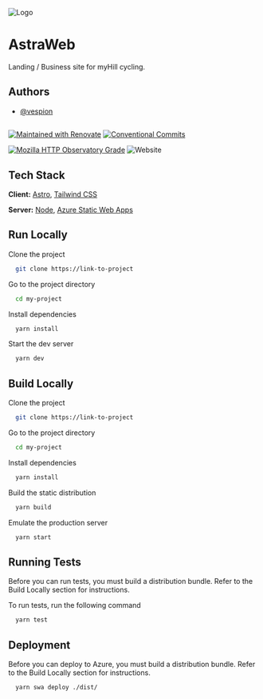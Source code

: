 
![Logo](https://github.com/myHill-Cycling/AstraWeb/raw/main/assets/images/logo/myhill-horizontal-logo-full-colour-high-removebg-preview.png)


# AstraWeb

Landing / Business site for myHill cycling.


## Authors

- [@vespion](https://www.github.com/vespion)


##

[![Maintained with Renovate](https://img.shields.io/badge/maintained%20with-renovate-blue?style=for-the-badge&logo=RenovateBot)](https://app.renovatebot.com/dashboard#github/myHill-Cycling/AstraWeb)
[![Conventional Commits](https://img.shields.io/badge/Conventional%20Commits-1.0.0-%23FE5196?logo=conventionalcommits&logoColor=white&style=for-the-badge)](https://conventionalcommits.org)

[![Mozilla HTTP Observatory Grade](https://img.shields.io/mozilla-observatory/grade/calm-plant-0e1398703.1.azurestaticapps.net?style=for-the-badge)](https://observatory.mozilla.org/analyze/calm-plant-0e1398703.1.azurestaticapps.net)
![Website](https://img.shields.io/website?style=for-the-badge&url=https%3A%2F%2Fcalm-plant-0e1398703.1.azurestaticapps.net%2F)
## Tech Stack

**Client:** [Astro](https://astro.build/), [Tailwind CSS](https://tailwindcss.com/)

**Server:** [Node](https://nodejs.dev/), [Azure Static Web Apps](https://azure.microsoft.com/en-gb/services/app-service/static/)


## Run Locally

Clone the project

```bash
  git clone https://link-to-project
```

Go to the project directory

```bash
  cd my-project
```

Install dependencies

```bash
  yarn install
```

Start the dev server

```bash
  yarn dev
```


## Build Locally

Clone the project

```bash
  git clone https://link-to-project
```

Go to the project directory

```bash
  cd my-project
```

Install dependencies

```bash
  yarn install
```

Build the static distribution

```bash
  yarn build
```

Emulate the production server

```bash
  yarn start
```
## Running Tests

Before you can run tests, you must build a distribution bundle.
Refer to the Build Locally section for instructions.

To run tests, run the following command

```bash
  yarn test
```


## Deployment

Before you can deploy to Azure, you must build a distribution bundle.
Refer to the Build Locally section for instructions.

```bash
  yarn swa deploy ./dist/
```

